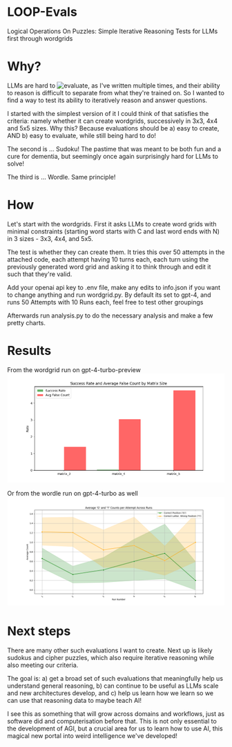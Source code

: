 # LOOP-Evals
Logical Operations On Puzzles: Simple Iterative Reasoning Tests for LLMs first through wordgrids

# Why?
LLMs are hard to ![evaluate](https://www.strangeloopcanon.com/p/evaluations-are-all-we-need), as I've written multiple times, and their ability to reason is difficult to separate from what they're trained on. So I wanted to find a way to test its ability to iteratively reason and answer questions. 

I started with the simplest version of it I could think of that satisfies the criteria: namely whether it can create wordgrids, successively in 3x3, 4x4 and 5x5 sizes. Why this? Because evaluations should be a) easy to create, AND b) easy to evaluate, while still being hard to do!

The second is ... Sudoku! The pastime that was meant to be both fun and a cure for dementia, but seemingly once again surprisingly hard for LLMs to solve!

The third is ... Wordle. Same principle!

# How
Let's start with the wordgrids. First it asks LLMs to create word grids with minimal constraints (starting word starts with C and last word ends with N) in 3 sizes - 3x3, 4x4, and 5x5.

The test is whether they can create them. It tries this over 50 attempts in the attached code, each attempt having 10 turns each, each turn using the previously generated word grid and asking it to think through and edit it such that they're valid.

Add your openai api key to .env file, make any edits to info.json if you want to change anything and run wordgrid.py. By default its set to gpt-4, and runs 50 Attempts with 10 Runs each, feel free to test other groupings 

Afterwards run analysis.py to do the necessary analysis and make a few pretty charts.

# Results
From the wordgrid run on gpt-4-turbo-preview
![Surprised? I was](charts/wg_success_and_avg_false_count.png)

Or from the wordle run on gpt-4-turbo as well
![It really doesn't like changing predictions a little by little](charts/wordle_avg_GY_trend.png)

# Next steps
There are many other such evaluations I want to create. Next up is likely sudokus and cipher puzzles, which also require iterative reasoning while also meeting our criteria.

The goal is: a) get a broad set of such evaluations that meaningfully help us understand general reasoning, b) can continue to be useful as LLMs scale and new architectures develop, and c) help us learn how we learn so we can use that reasoning data to maybe teach AI!

I see this as something that will grow across domains and workflows, just as software did and computerisation before that. This is not only essential to the development of AGI, but a crucial area for us to learn how to use AI, this magical new portal into weird intelligence we've developed!
